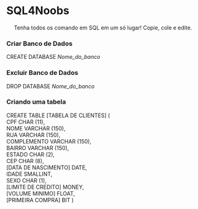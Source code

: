 # SQL4Noobs

<p align="center">Tenha todos os comando em SQL em um só lugar! Copie, cole e edite.</p>

### Criar Banco de Dados
CREATE DATABASE <em>Nome_do_banco</em>

### Excluir Banco de Dados
DROP DATABASE <em>Nome_do_banco</em>

### Criando uma tabela
CREATE TABLE [TABELA DE CLIENTES] ( <br>
CPF CHAR (11),<br>
NOME VARCHAR (150),<br>
RUA VARCHAR (150),<br>
COMPLEMENTO VARCHAR (150),<br>
BAIRRO VARCHAR (150),<br>
ESTADO CHAR (2),<br>
CEP CHAR (8),<br>
[DATA DE NASCIMENTO] DATE,<br>
IDADE SMALLINT,<br>
SEXO CHAR (1),<br>
[LIMITE DE CREDITO] MONEY,<br>
[VOLUME MINIMO] FLOAT,<br>
[PRIMEIRA COMPRA] BIT
)

